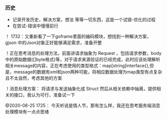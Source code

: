 ### 历史

- 记录开发历史，解决方案，想法 等等一切东西，这是一个试错-优化的过程
- 在尝试-错误中慢慢前行

！ 1732：又重新看了一下goframe里面的编码模块，想找到一种解决方案，gjson 中的Json对象正好能够满足需求，准备开整

！正在思考消息的处理方法，前面讲请求抽象为 Request ，包括请求参数，body中的原始数据([]byte格式)等，对于请求来源验证的已经完成，此时应该处理解析相关message的内容，正在考虑使用的类型格式：map[string]interface{},但是，message的数据有xml和json两种可能，将相应数据处理为map类型有点复杂且不太自然，考虑其他的方案

！消息处理方案： 将请求与发送抽象化成 Struct 然后从相关依赖中抽离，提供相关的接口，我认为可行，准备试一下

@2020-08-25 1725： 今天听说是情人节，那有怎么样，我还在思考服务端消息处理模块有一点点思绪